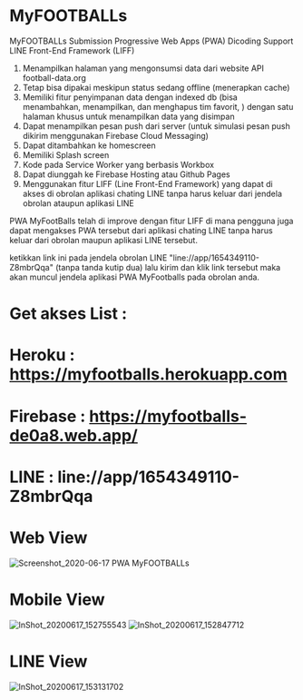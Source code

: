 # MyFOOTBALLs
MyFOOTBALLs Submission Progressive Web Apps (PWA) Dicoding Support LINE Front-End Framework (LIFF)

1. Menampilkan halaman yang mengonsumsi data dari website API football-data.org 
2. Tetap bisa dipakai meskipun status sedang offline (menerapkan cache) 
3. Memiliki fitur penyimpanan data dengan indexed db (bisa menambahkan, menampilkan, dan menghapus tim favorit, ) dengan satu halaman khusus untuk menampilkan data yang disimpan 
4. Dapat menampilkan pesan push dari server (untuk simulasi pesan push dikirim menggunakan Firebase Cloud Messaging) 
5. Dapat ditambahkan ke homescreen 
6. Memiliki Splash screen 
7. Kode pada Service Worker yang berbasis Workbox 
8. Dapat diunggah ke Firebase Hosting atau Github Pages 
9. Menggunakan fitur LIFF (Line Front-End Framework) yang dapat di akses di obrolan aplikasi chating LINE tanpa harus keluar dari jendela obrolan ataupun aplikasi LINE

PWA MyFootBalls telah di improve dengan fitur LIFF di mana pengguna juga dapat mengakses PWA tersebut dari aplikasi chating LINE tanpa harus keluar dari obrolan maupun aplikasi LINE tersebut.

ketikkan link ini pada jendela obrolan LINE "line://app/1654349110-Z8mbrQqa" (tanpa tanda kutip dua) lalu kirim dan klik link tersebut maka akan muncul jendela aplikasi PWA MyFootballs pada obrolan anda.

# Get akses List :
# Heroku : https://myfootballs.herokuapp.com
# Firebase : https://myfootballs-de0a8.web.app/
# LINE : line://app/1654349110-Z8mbrQqa

# Web View
![Screenshot_2020-06-17 PWA MyFOOTBALLs](https://user-images.githubusercontent.com/60083537/84876262-3ac65d80-b0b1-11ea-93ad-e55a9fd4c98b.png)

# Mobile View
![InShot_20200617_152755543](https://user-images.githubusercontent.com/60083537/84876272-3d28b780-b0b1-11ea-8892-b0b3392c705c.jpg)
![InShot_20200617_152847712](https://user-images.githubusercontent.com/60083537/84876285-3f8b1180-b0b1-11ea-8e21-e62b3bffae9e.jpg)

# LINE View
![InShot_20200617_153131702](https://user-images.githubusercontent.com/60083537/84876310-46b21f80-b0b1-11ea-9e48-6deb998d773c.jpg)
